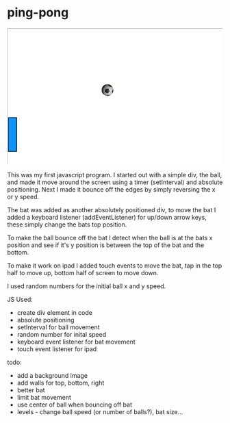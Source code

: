ping-pong
=========
![Ping-pong screenshot](screenshot.png)

This was my first javascript program. I started out with a simple div, the ball, and made it move around the screen using a timer (setInterval) and absolute positioning. Next I made it bounce off the edges by simply reversing the x or y speed.

The bat was added as another absolutely positioned div, to move the bat I added a keyboard listener (addEventListener) for up/down arrow keys, these simply change the bats top position.

To make the ball bounce off the bat I detect when the ball is at the bats x position and see if it's y position is between the top of the bat and the bottom.

To make it work on ipad I added touch events to move the bat, tap in the top half to move up, bottom half of screen to move down.

I used random numbers for the initial ball x and y speed.

JS Used:
*    create div element in code
*    absolute positioning
*    setInterval for ball movement
*    random number for inital speed
*    keyboard event listener for bat movement
*    touch event listener for ipad


todo:
*    add a background image
*    add walls for top, bottom, right
*    better bat
*    limit bat movement
*    use center of ball when bouncing off bat
*    levels - change ball speed (or number of balls?), bat size...

